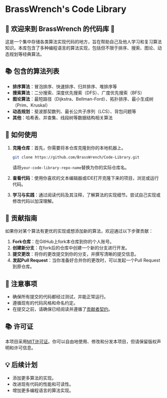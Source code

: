 # BrassWrench's Code Library

## 🎉 欢迎来到 BrassWrench 的代码库 🎉

这是一个集中存储各类算法实现代码的地方，旨在帮助自己及他人学习和复习算法知识。本库包含了多种编程语言的算法实现，包括但不限于排序、搜索、图论、动态规划等经典算法。

## 📚 包含的算法列表

- **排序算法**：冒泡排序、快速排序、归并排序、堆排序等
- **搜索算法**：二分搜索、深度优先搜索（DFS）、广度优先搜索（BFS）
- **图论算法**：最短路径（Dijkstra、Bellman-Ford）、拓扑排序、最小生成树（Prim、Kruskal）
- **动态规划**：斐波那契数列、最长公共子序列（LCS）、背包问题等
- **其他**：哈希表、并查集、线段树等数据结构相关算法

## 🔧 如何使用

1. **克隆仓库**：首先，你需要将本仓库克隆到你的本地机器上。
   ```bash
   git clone https://github.com/BrassWrench/Code-Library.git
   ```
   请将`your-code-library-repo-name`替换为你的实际仓库名。

2. **查看代码**：使用你喜欢的文本编辑器或IDE打开克隆下来的项目，浏览或运行代码。

3. **学习与实践**：通过阅读代码及其注释，了解算法的实现细节。尝试自己实现或修改代码以加深理解。

## 📝 贡献指南

如果你对某个算法有更优的实现或想添加新的算法，欢迎通过以下步骤贡献：

1. **Fork仓库**：在GitHub上fork本仓库到你的个人账号。
2. **创建新分支**：在fork后的仓库中创建一个新的分支进行开发。
3. **提交更改**：将你的更改提交到你的分支，并撰写清晰的提交信息。
4. **发起Pull Request**：当你准备好合并你的更改时，可以发起一个Pull Request到原仓库。

## 📝 注意事项

- 确保所有提交的代码都经过测试，并能正常运行。
- 遵循现有的代码风格和命名约定。
- 在提交之前，请确保已经阅读并遵循了[贡献者契约](https://www.contributor-covenant.org/)。

## 📚 许可证

本项目采用[MIT许可证](LICENSE)。你可以自由地使用、修改和分发本项目，但请保留版权声明和许可信息。

## 💡 后续计划

- 添加更多算法的实现。
- 改进现有代码的性能和可读性。
- 增加更多编程语言的算法实现。
